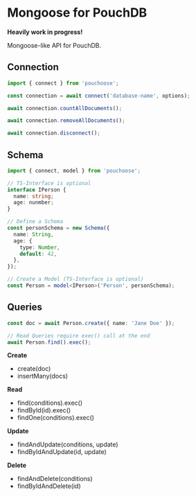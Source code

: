 # Mongoose for PouchDB

**Heavily work in progress!**

Mongoose-like API for PouchDB.

## Connection

```typescript
import { connect } from 'pouchoose';

const connection = await connect('database-name', options);

await connection.countAllDocuments();

await connection.removeAllDocuments();

await connection.disconnect();
```

## Schema

```typescript
import { connect, model } from 'pouchoose';

// TS-Interface is optional
interface IPerson {
  name: string;
  age: nunmber;
}

// Define a Schema
const personSchema = new Schema({
  name: String,
  age: {
    type: Number,
    default: 42,
  },
});

// Create a Model (TS-Interface is optional)
const Person = model<IPerson>('Person', personSchema);
```

## Queries

```typescript
const doc = await Person.create({ name: 'Jane Doe' });

// Read Queries require exec() call at the end
await Person.find().exec();
```

**Create**

- create(doc)
- insertMany(docs)

**Read**

- find(conditions).exec()
- findById(id).exec()
- findOne(conditions).exec()

**Update**

- findAndUpdate(conditions, update)
- findByIdAndUpdate(id, update)

**Delete**

- findAndDelete(conditions)
- findByIdAndDelete(id)
